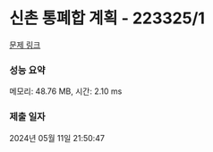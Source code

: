 # 신촌 통폐합 계획 - 223325/1 

[문제 링크](https://level.goorm.io/exam/223325/%EC%8B%A0%EC%B4%8C-%ED%86%B5%ED%8F%90%ED%95%A9-%EA%B3%84%ED%9A%8D/quiz/1) 

### 성능 요약

메모리: 48.76 MB, 시간: 2.10 ms

### 제출 일자

2024년 05월 11일 21:50:47

